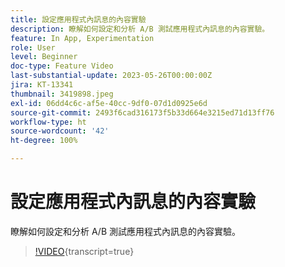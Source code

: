 ```yaml
---
title: 設定應用程式內訊息的內容實驗
description: 瞭解如何設定和分析 A/B 測試應用程式內訊息的內容實驗。
feature: In App, Experimentation
role: User
level: Beginner
doc-type: Feature Video
last-substantial-update: 2023-05-26T00:00:00Z
jira: KT-13341
thumbnail: 3419898.jpeg
exl-id: 06dd4c6c-af5e-40cc-9df0-07d1d0925e6d
source-git-commit: 2493f6cad316173f5b33d664e3215ed71d13ff76
workflow-type: ht
source-wordcount: '42'
ht-degree: 100%

---
```


# 設定應用程式內訊息的內容實驗

瞭解如何設定和分析 A/B 測試應用程式內訊息的內容實驗。

>[!VIDEO](https://video.tv.adobe.com/v/3419898/?learn=on){transcript=true}
